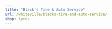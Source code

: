 ```yaml
---
title: "Black's Tire & Auto Service"
url: /whiteville/blacks-tire-and-auto-service/
shop: tyres
---
```

